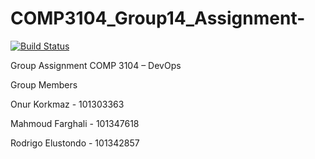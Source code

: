 # COMP3104_Group14_Assignment-

[![Build Status](https://app.travis-ci.com/101303363/COMP3104_Group14_Assignment-.svg?branch=main)](https://app.travis-ci.com/101303363/COMP3104_Group14_Assignment-)

Group Assignment COMP 3104 – DevOps

Group Members

Onur Korkmaz - 101303363

Mahmoud Farghali - 101347618

Rodrigo Elustondo - 101342857


